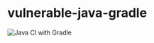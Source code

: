 # vulnerable-java-gradle
![Java CI with Gradle](https://github.com/cdefense/vulnerable-java-gradle/workflows/Java%20CI%20with%20Gradle/badge.svg)
